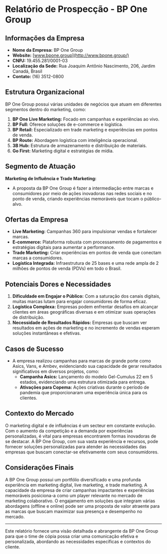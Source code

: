 # Relatório de Prospecção - BP One Group

## Informações da Empresa
- **Nome da Empresa:** BP One Group
- **Website:** [www.bpone.group](http://www.bpone.group/)
- **CNPJ:** 19.455.281/0001-03
- **Localização da Sede:** Rua Joaquim Antônio Nascimento, 206, Jardim Canadá, Brasil
- **Contato:** (16) 3512-0800

## Estrutura Organizacional
BP One Group possui várias unidades de negócios que atuam em diferentes segmentos dentro do marketing, como:
1. **BP One Live Marketing:** Focado em campanhas e experiências ao vivo.
2. **BP Full:** Oferece soluções de e-commerce e logística.
3. **BP Retail:** Especializado em trade marketing e experiências em pontos de venda.
4. **BP Route:** Abordagem logística com inteligência operacional.
5. **3B Hub:** Estrutura de armazenamento e distribuição de materiais.
6. **Go First:** Marketing digital e estratégias de mídia.

## Segmento de Atuação
**Marketing de Influência e Trade Marketing:**
- A proposta da BP One Group é fazer a intermediação entre marcas e consumidores por meio de ações inovadoras nas redes sociais e no ponto de venda, criando experiências memoráveis que tocam o público-alvo.

## Ofertas da Empresa
- **Live Marketing:** Campanhas 360 para impulsionar vendas e fortalecer marcas.
- **E-commerce:** Plataforma robusta com processamento de pagamentos e estratégias digitais para aumentar a performance.
- **Trade Marketing:** Criar experiências em pontos de venda que conectam marcas a consumidores.
- **Logística Integrada:** Infraestrutura de 25 bases e uma rede ampla de 2 milhões de pontos de venda (PDVs) em todo o Brasil.

## Potenciais Dores e Necessidades
1. **Dificuldade em Engajar o Público:** Com a saturação dos canais digitais, muitas marcas lutam para engajar consumidores de forma eficaz.
2. **Logística Complexa:** Empresas podem enfrentar desafios em alcançar clientes em áreas geográficas diversas e em otimizar suas operações de distribuição.
3. **Necessidade de Resultados Rápidos:** Empresas que buscam ver resultados em ações de marketing e no incremento de vendas esperam soluções instantâneas e efetivas.

## Casos de Sucesso
- A empresa realizou campanhas para marcas de grande porte como Asics, Vans, e Ambev, evidenciando sua capacidade de gerar resultados significativos em diversos projetos, como:
  - **Campanha Asics:** Lançamento do modelo Gel-Cumulus 22 em 5 estados, evidenciando uma estrutura otimizada para entrega.
  - **Ativações para Copema:** Ações criativas durante o período de pandemia que proporcionaram uma experiência única para os clientes.

## Contexto do Mercado
O marketing digital e de influências é um secteur em constante evolução. Com o aumento da competição e a demanda por experiências personalizadas, é vital para empresas encontrarem formas inovadoras de se destacar. A BP One Group, com sua vasta experiência e recursos, pode fornecer soluções personalizadas para atender às necessidades das empresas que buscam conectar-se efetivamente com seus consumidores.

## Considerações Finais
A BP One Group possui um portfólio diversificado e uma profunda experiência em marketing digital, live marketing, e trade marketing. A capacidade da empresa de criar campanhas impactantes e experiências memoráveis posiciona-a como um player relevante no mercado de marketing colaborativo. O engajamento em soluções que integram várias abordagens (offline e online) pode ser uma proposta de valor atraente para as marcas que buscam maximizar sua presença e desempenho no mercado. 

---

Este relatório fornece uma visão detalhada e abrangente da BP One Group para que o time de cópia possa criar uma comunicação efetiva e personalizada, abordando as necessidades específicas e contextos do cliente.